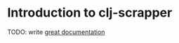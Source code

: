 # Introduction to clj-scrapper

TODO: write [great documentation](http://jacobian.org/writing/what-to-write/)
